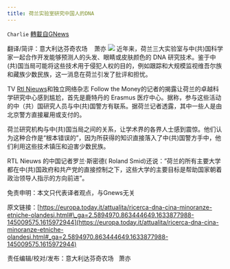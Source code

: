 ```yaml
---
title: 荷兰实验室研究中国人的DNA
---
```

`Charlie` [轉載自GNews](https://gnews.org/zh-hans/1585606/)

翻译/简评：意大利达芬奇农场    萧亦
![](https://assets.gnews.org/wp-content/uploads/2021/10/10101-1.jpg)
近年来，荷兰三大实验室与中(共)国科学家一起合作开发能够预测人的头发、眼睛或皮肤颜色的 DNA 研究技术。鉴于中(共)国当局可能将这些技术用于侵犯人权的目的，例如跟踪和大规模监视维吾尔族和藏族少数民族，这一消息在荷兰引发了批评和担忧。

TV [Rtl Nieuws](https://www.rtlnieuws.nl/nieuws/artikel/5258161/nederland-china-dna-oeigoeren-mensenrechten)和独立网络杂志 Follow the Money的记者的揭露让荷兰的卓越科学研究中心感到尴尬，首先是鹿特丹的 Erasmus 医疗中心。据称，参与这些活动的中（共）国研究人员与中(共)国警方有联系。据荷兰记者透露，其中一些人是由北京警方直接雇用或支付的。

荷兰研究机构与中(共)国当局之间的关系，让学术界的各界人士感到震惊。他们认为这种合作是“根本错误的”，因为所获得的知识直接落入了中(共)国警方手中，他们利用这些技术镇压和迫害少数民族。

RTL Nieuws 的中国记者罗兰·斯密德( Roland Smid)还说：”荷兰的所有主要大学都在中(共)国政府和共产党的直接控制之下，这些大学的主要目标是帮助国家朝着政治领导人指示的方向前进”。

免责申明：本文只代表译者观点，与Gnews无关

原文链接：[https://europa.today.it/attualita/ricerca-dna-cina-minoranze-etniche-olandesi.html#\_ga=2.5894970.863444649.1633877988-145009575.1615972944](https://europa.today.it/attualita/ricerca-dna-cina-minoranze-etniche-olandesi.html#_ga=2.5894970.863444649.1633877988-145009575.1615972944)

责任编辑/校对/发布：意大利达芬奇农场   萧亦
